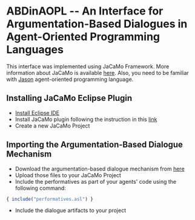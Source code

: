 # ABDinAOPL -- An Interface for Argumentation-Based Dialogues in Agent-Oriented Programming Languages


This interface was implemented using JaCaMo Framework. More information about JaCaMo is available [here](http://jacamo.sourceforge.net/).
Also, you need to be familiar with [Jason](http://jason.sourceforge.net/wp/) agent-oriented programming language.

## Installing JaCaMo Eclipse Plugin
- [Install Eclipse IDE](https://www.eclipse.org/downloads/)
- Install JaCaMo plugin following the instruction in this [link](http://jacamo.sourceforge.net/eclipseplugin/tutorial/)
- Create a new JaCaMo Project 

## Importing the Argumentation-Based Dialogue Mechanism

- Download the argumentation-based dialogue mechanism from [here](https://github.com/AlisonPanisson/ABRinAOPL/blob/master/abr_in_aopl/src/asl/reasoning/ARBinAOPL.asl)
- Upload those files to your JaCaMo Project
- Include the performatives as part of your agents' code using the following command:

```javascript
{ include("performatives.asl") }
```
- Include the dialogue artifacts to your project 


